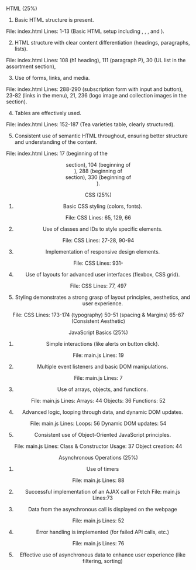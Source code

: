 HTML (25%)

1. Basic HTML structure is present.

File: index.html
Lines: 1-13 (Basic HTML setup including <!DOCTYPE html>, <html>, <head>, and <body>).

2. HTML structure with clear content differentiation (headings, paragraphs, lists).

File: index.html
Lines:
108 (h1 heading),
111 (paragraph P),
30 (UL list in the assortment section),

3. Use of forms, links, and media.

File: index.html
Lines: 
288-290 (subscription form with input and button),
23-82 (links in the menu),
21, 236 (logo image and collection images in the section).

4. Tables are effectively used.

File: index.html
Lines: 152-187 (Tea varieties table, clearly structured).

5. Consistent use of semantic HTML throughout, ensuring better structure and understanding of the content.

File: index.html
Lines: 17 (beginning of the <header> section), 
104 (beginning of <main>), 
288 (beginning of <form> section), 
330 (beginning of <footer>).

CSS (25%)

1. Basic CSS styling (colors, fonts).

File: CSS
Lines: 65, 129, 66

2. Use of classes and IDs to style specific elements.

File: CSS
Lines: 27-28, 90-94

3. Implementation of responsive design elements.

File: CSS
Lines: 931-

4. Use of layouts for advanced user interfaces (flexbox, CSS grid).

File: CSS
Lines: 77, 497

5. Styling demonstrates a strong grasp of layout principles, aesthetics, and user experience.

File: CSS
Lines: 173-174 (typography)
50-51 (spacing & Margins)
65-67 (Consistent Aesthetic)

JavaScript Basics (25%)

1. Simple interactions (like alerts on button click).

File: main.js
Lines: 19 

2. Multiple event listeners and basic DOM manipulations.

File: main.js
Lines: 7

3. Use of arrays, objects, and functions.

File: main.js
Lines: Arrays: 44 
Objects: 36 
Functions: 52 

4. Advanced logic, looping through data, and dynamic DOM updates.

File: main.js
Lines: Loops: 56
Dynamic DOM updates: 54

5. Consistent use of Object-Oriented JavaScript principles.

File: main.js
Lines: Class & Constructor Usage: 37
Object creation: 44

Asynchronous Operations (25%)

1. Use of timers

File: main.js
Lines: 88

2. Successful implementation of an AJAX call or Fetch
File: main.js
Lines:73

3. Data from the asynchronous call is displayed on the webpage

File: main.js
Lines: 52

4. Error handling is implemented (for failed API calls, etc.)

File: main.js
Lines: 76

5. Effective use of asynchronous data to enhance user experience (like filtering, sorting)
